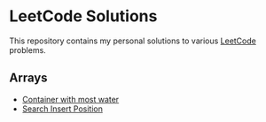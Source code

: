 # LeetCode Solutions

This repository contains my personal solutions to various [LeetCode](https://leetcode.com/) problems.

## Arrays

- [Container with most water](./11-containerWithMostWater/)
- [Search Insert Position](./35-searchInsertPosition/)
